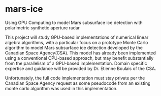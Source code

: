 # mars-ice
Using GPU Computing to model Mars subsurface ice detection with polarimetric synthetic aperture radar

This project will study GPU-based implementations of numerical linear algebra algorithms, with a particular focus on a prototype Monte Carlo algorithm to model Mars subsurface ice detection developed by the Canadian Space Agency(CSA). This model has already been implemented using a conventional CPU-based approach, but may benefit substantially from the parallelism of a GPU-based implementation. Domain specific expertise and guidance will be provided by Dr. Etienne Boulais of the CSA.

Unfortunately, the full code implementation must stay private per the Canadian Space Agency request as some pseudocode from an existing monte carlo algorithm was used in this implementation.
